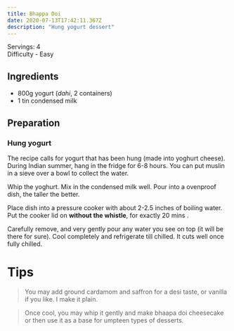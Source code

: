 ```yaml
---
title: Bhappa Doi
date: 2020-07-13T17:42:11.367Z
description: "Hung yogurt dessert"
---
```

Servings: 4  
Difficulty - Easy  

## Ingredients
- 800g yogurt (_dahi_, 2 containers)
- 1 tin condensed milk

## Preparation

### Hung yogurt
The recipe calls for yogurt that has been hung (made into yoghurt cheese). During Indian summer, hang in the fridge for 6-8 hours. You can put muslin in a sieve over a bowl to collect the water.

Whip the yoghurt. Mix in the condensed milk well. Pour into a ovenproof dish, the taller the better.

Place dish into a pressure cooker with about 2-2.5 inches of boiling water. Put the cooker lid on __without the whistle__, for exactly 20 mins . 

Carefully remove, and very gently pour any water you see on top (it will be there for sure). Cool completely and refrigerate till chilled. It cuts well once fully chilled.

# Tips
> You may add ground cardamom and saffron for a desi taste, or vanilla if you like. I make it plain. 

> Once cool, you may whip it gently and make bhaapa doi cheesecake or then use it as a base for umpteen types of desserts.
